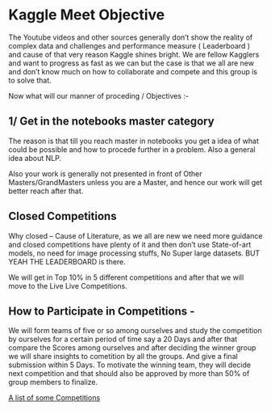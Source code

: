 # Kaggle Meet Objective

The Youtube videos and other sources generally don’t show the reality of complex data and challenges and performance measure ( Leaderboard ) and cause of that very reason Kaggle shines bright.
We are fellow Kagglers and want to progress as fast as we can but the case is that we all are new and don’t know much on how to collaborate and compete and this group is to solve that.

Now what will our manner of proceding / Objectives :-

## 1/ Get in the notebooks master category
	
The reason is that till you reach master in notebooks you get a idea of what could be 	possible and how to procede further in a problem. Also a general idea about NLP.

Also your work is generally not presented in front of Other Masters/GrandMasters unless
you are a Master, and hence our work will get better reach after that.

## Closed Competitions
	
Why closed – Cause of Literature, as we all are new we need more guidance and closed 	competitions have plenty of it and then don’t use State-of-art models, no need for image 	processing stuffs, No Super large datasets. BUT YEAH THE LEADERBOARD is there.
	
We will get in Top 10% in 5 different competitions and after that we will move to the Live
Live Competitions.

## How to Participate in Competitions -

We will form teams of five or so among ourselves and study the competition by ourselves
for a certain period of time say a 20 Days and after that compare the Scores among ourselves
and after deciding the winner group we will share insights to cometition by all the groups.
And give a final submission within 5 Days. To motivate the winning team, they will decide
next competition and that should also be approved by more than 50% of group members to 	finalize.

[A list of some Competitions](https://github.com/KunaalNaik/Kaggle_Mastery/blob/master/Kaggle_Competitions.md)
